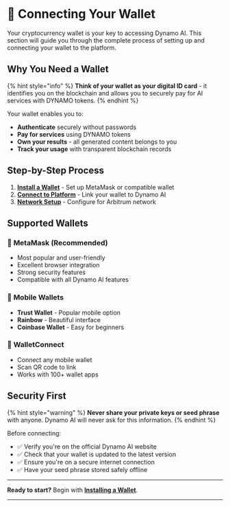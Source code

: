 # 🔗 Connecting Your Wallet

Your cryptocurrency wallet is your key to accessing Dynamo AI. This section will guide you through the complete process of setting up and connecting your wallet to the platform.

## Why You Need a Wallet

{% hint style="info" %}
**Think of your wallet as your digital ID card** - it identifies you on the blockchain and allows you to securely pay for AI services with DYNAMO tokens.
{% endhint %}

Your wallet enables you to:

- **Authenticate** securely without passwords
- **Pay for services** using DYNAMO tokens
- **Own your results** - all generated content belongs to you
- **Track your usage** with transparent blockchain records

## Step-by-Step Process

1. **[Install a Wallet](install-wallet.md)** - Set up MetaMask or compatible wallet
2. **[Connect to Platform](connect-platform.md)** - Link your wallet to Dynamo AI
3. **[Network Setup](network-setup.md)** - Configure for Arbitrum network

## Supported Wallets

### 🦊 **MetaMask** (Recommended)

- Most popular and user-friendly
- Excellent browser integration
- Strong security features
- Compatible with all Dynamo AI features

### 📱 **Mobile Wallets**

- **Trust Wallet** - Popular mobile option
- **Rainbow** - Beautiful interface
- **Coinbase Wallet** - Easy for beginners

### 🔗 **WalletConnect**

- Connect any mobile wallet
- Scan QR code to link
- Works with 100+ wallet apps

## Security First

{% hint style="warning" %}
**Never share your private keys or seed phrase** with anyone. Dynamo AI will never ask for this information.
{% endhint %}

Before connecting:

- ✅ Verify you're on the official Dynamo AI website
- ✅ Check that your wallet is updated to the latest version
- ✅ Ensure you're on a secure internet connection
- ✅ Have your seed phrase stored safely offline

---

**Ready to start?** Begin with **[Installing a Wallet](install-wallet.md)**.

---
